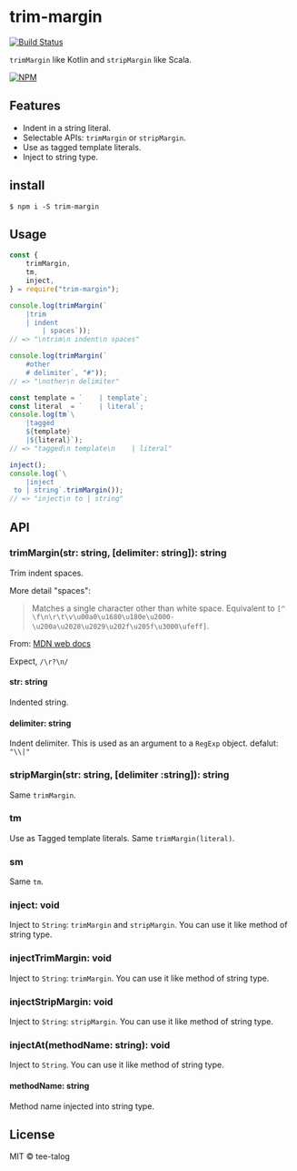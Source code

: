 # trim-margin
[![Build Status](https://travis-ci.org/tee-talog/trim-margin.svg?branch=master)](https://travis-ci.org/tee-talog/trim-margin)

`trimMargin` like Kotlin and `stripMargin` like Scala.

[![NPM](https://nodei.co/npm/trim-margin.png)](https://nodei.co/npm/trim-margin/)

## Features
* Indent in a string literal.
* Selectable APIs: `trimMargin` or `stripMargin`.
* Use as tagged template literals.
* Inject to string type.

## install
```
$ npm i -S trim-margin
```

## Usage
```js
const {
    trimMargin,
    tm,
    inject,
} = require("trim-margin");

console.log(trimMargin(`
	|trim
    | indent
        | spaces`));
// => "\ntrim\n indent\n spaces"

console.log(trimMargin(`
    #other
    # delimiter`, "#"));
// => "\nother\n delimiter"

const template = `    | template`;
const literal  = `    | literal`;
console.log(tm`\
    |tagged
    ${template}
    |${literal}`);
// => "tagged\n template\n    | literal"

inject();
console.log(`\
    |inject
 to | string`.trimMargin());
// => "inject\n to | string"
```

## API

### trimMargin(str: string, [delimiter: string]): string

Trim indent spaces.

More detail "spaces":

> Matches a single character other than white space. Equivalent to `[^ \f\n\r\t\v\u00a0\u1680\u180e\u2000-\u200a\u2028\u2029\u202f\u205f\u3000\ufeff]`.

From: [MDN web docs](https://developer.mozilla.org/en-US/docs/Web/JavaScript/Guide/Regular_Expressions)

Expect, `/\r?\n/`

#### str: string

Indented string.

#### delimiter: string

Indent delimiter.
This is used as an argument to a `RegExp` object.
defalut: `"\\|"`

### stripMargin(str: string, [delimiter :string]): string

Same `trimMargin`.

### tm

Use as Tagged template literals.
Same `trimMargin(literal)`.

### sm

Same `tm`.

### inject: void

Inject to `String`: `trimMargin` and `stripMargin`.
You can use it like method of string type.

### injectTrimMargin: void

Inject to `String`: `trimMargin`.
You can use it like method of string type.

### injectStripMargin: void

Inject to `String`: `stripMargin`.
You can use it like method of string type.

### injectAt(methodName: string): void

Inject to `String`.
You can use it like method of string type.

#### methodName: string

Method name injected into string type.

## License
MIT © tee-talog


